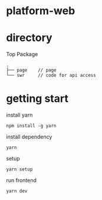 # platform-web

# directory

Top Package
```
.
├── page    // page
└── swr     // code for api access
```

# getting start

install yarn

```
npm install -g yarn
```

install dependency

```
yarn
```

setup

```
yarn setup
```

run frontend

```
yarn dev
```